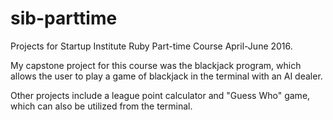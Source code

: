# sib-parttime

Projects for Startup Institute Ruby Part-time Course April-June 2016.

My capstone project for this course was the blackjack program, which 
allows the user to play a game of blackjack in the terminal with an
AI dealer. 

Other projects include a league point calculator and "Guess Who" 
game, which can also be utilized from the terminal. 


